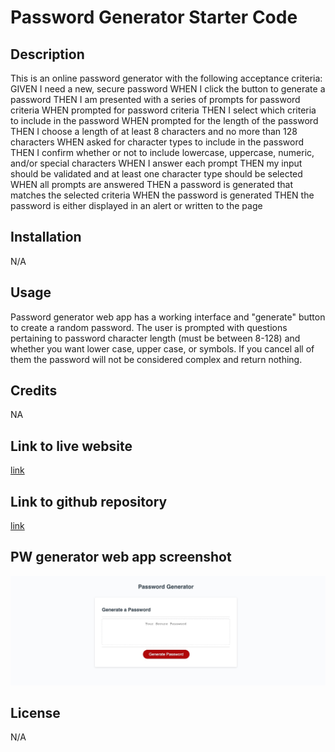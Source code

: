 # Password Generator Starter Code

## Description

This is an online password generator with the following acceptance criteria:
GIVEN I need a new, secure password 
WHEN I click the button to generate a password 
THEN I am presented with a series of prompts for password criteria 
WHEN prompted for password criteria 
THEN I select which criteria to include in the password 
WHEN prompted for the length of the password 
THEN I choose a length of at least 8 characters and no more than 128 characters 
WHEN asked for character types to include in the password 
THEN I confirm whether or not to include lowercase, uppercase, numeric, and/or special characters 
WHEN I answer each prompt 
THEN my input should be validated and at least one character type should be selected 
WHEN all prompts are answered 
THEN a password is generated that matches the selected criteria 
WHEN the password is generated 
THEN the password is either displayed in an alert or written to the page 

## Installation

N/A

## Usage

Password generator web app has a working interface and "generate" button to create a random password. The user is prompted with questions pertaining to password character length (must be between 8-128) and whether you want lower case, upper case, or symbols. If you cancel all of them the password will not be considered complex and return nothing. 

## Credits

NA

## Link to live website

[link](https://qaizen.github.io/pwgenerator/)

## Link to github repository

[link](https://github.com/Qaizen/pwgenerator)

## PW generator web app screenshot

![Screenshot](./asset/images/pwgen_screenshot.jpeg)

## License

N/A
